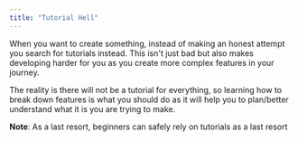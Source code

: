```yaml
---
title: "Tutorial Hell"
---
```


 
When you want to create something, instead of making an honest attempt you search for tutorials instead. This isn't just bad but also makes developing harder for you as you create more complex features in your journey.

The reality is there will not be a tutorial for everything, so learning how to break down features is what you should do as it will help you to plan/better understand what it is you are trying to make.

**Note**: As a last resort, beginners can safely rely on tutorials as a last resort